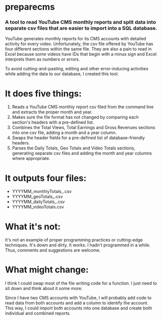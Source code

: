 preparecms
==========

### A tool to read YouTube CMS monthly reports and split data into separate csv files that are easier to import into a SQL database.

YouTube generates monthly reports for its CMS accounts with detailed activity for every video. Unfortunately, the csv file offered by YouTube has four different sections within the same file. They are also a pain to read in Excel because some videos have IDs that begin with a minus sign and Excel interprets them as numbers or errors.

To avoid cutting-and-pasting, editing and other error-inducing activities while adding the data to our database, I created this tool.

It does five things:
====================

1. Reads a YouTube CMS monthly report csv filed from the command line and extracts the proper month and year.
2. Makes sure the file format has not changed by comparing each section's headers with a pre-defined list.
3. Combines the Total Views, Total Earnings and Gross Revenues sections into one csv file, adding a month and a year column.
4. Swaps the header fields for a pre-defined list of database-friendly headers.
5. Parses the Daily Totals, Geo Totals and Video Totals sections, generating separate csv files and adding the month and year columns where appropriate.

It outputs four files:
============================

* YYYYMM_monthlyTotals_.csv
* YYYYMM_geoTotals_.csv
* YYYYMM_dailyTotals_.csv
* YYYYMM_videoTotals.csv

What it's not:
============================

It's not an example of proper programming practices or cutting-edge techniques. It's down and dirty. It works. I hadn't programmed in a while. Thus, comments and suggestions are welcome.

What might change:
============================

I think I could swap most of the file writing code for a function. I just need to sit down and think about it some more.

Since I have two CMS accounts with YouTube, I will probably add code to read data from both accounts and add a column to identify the account. This way, I could import both accounts into one database and create both individual and combined reports.